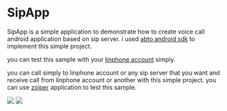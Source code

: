 # SipApp

SipApp is a simple application to demonstrate how to create voice call android application based on sip server.
i used <a href="http://voipsipsdk.com/sipsoftphonesdk.html"> abto android sdk</a> to implement this simple project. 

you can test this sample with your <a href="https://www.linphone.org/free-sip-service.html">linphone account</a> simply.

you can call simply to linphone account or any sip server that you want and receive call from linphone account or another with this simple project. you can use <a href="https://play.google.com/store/apps/details?id=com.zoiper.android.noinapp.app">zoiper</a> application to test this sample. 

<image src="https://github.com/AminRahkan/SipApp/blob/master/sip1.jpg" />   <image src="https://github.com/AminRahkan/SipApp/blob/master/sip2.jpg" />





